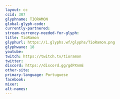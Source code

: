 ```yaml
---
layout: cc
ccid: 307
glyphname: TIORAMON
global-glyph-code: 
currently-partnered: 
stream-currency-needed-for-glyph: 
title: TioRamon
glyphurl: https://i.glyphs.wf/glyphs/TioRamon.png
glyphwave: 18
youtube: 
twitch: https://twitch.tv/tioramon
twitter: 
discord: https://discord.gg/gdPXnmE
other-site: 
primary-language: Portuguese
facebook: 
mixer: 
alt-names: 
---
```


